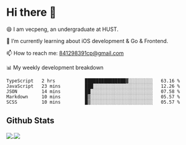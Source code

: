 
# Hi there 👋
😄 I am vecpeng, an undergraduate at HUST.

🌱 I’m currently learning about iOS development & Go & Frontend.

📫 How to reach me: 841298391cp@gmail.com

📊 My weekly development breakdown
<!--START_SECTION:waka-->

```text
TypeScript   2 hrs           ███████████████▓░░░░░░░░░   63.16 %
JavaScript   23 mins         ███░░░░░░░░░░░░░░░░░░░░░░   12.26 %
JSON         14 mins         ██░░░░░░░░░░░░░░░░░░░░░░░   07.58 %
Markdown     10 mins         █▒░░░░░░░░░░░░░░░░░░░░░░░   05.57 %
SCSS         10 mins         █▒░░░░░░░░░░░░░░░░░░░░░░░   05.57 %
```

<!--END_SECTION:waka-->

## Github Stats
<a href="https://github.com/anuraghazra/github-readme-stats">
  <img align="center" src="https://github-readme-stats.vercel.app/api?username=vecpeng&count_private=true&hide=stars" />
</a>
<a href="https://github.com/anuraghazra/convoychat">
  <img align="center" src="https://github-readme-stats.vercel.app/api/top-langs/?username=vecpeng&layout=compact" />
</a>
